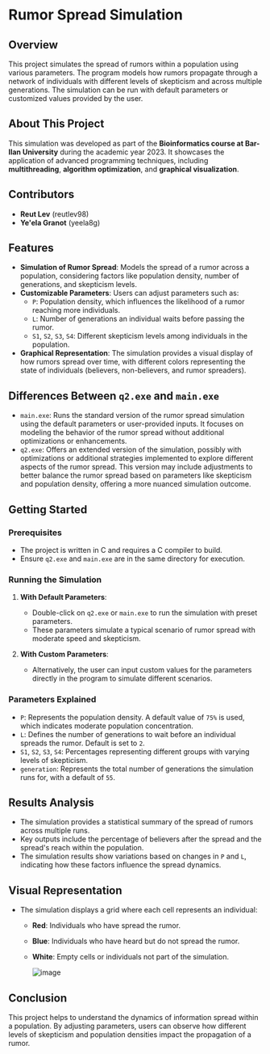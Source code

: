# Rumor Spread Simulation

## Overview

This project simulates the spread of rumors within a population using various parameters. The program models how rumors propagate through a network of individuals with different levels of skepticism and across multiple generations. The simulation can be run with default parameters or customized values provided by the user.

## About This Project

This simulation was developed as part of the **Bioinformatics course at Bar-Ilan University** during the academic year 2023. It showcases the application of advanced programming techniques, including **multithreading**, **algorithm optimization**, and **graphical visualization**.

## Contributors

- **Reut Lev** (reutlev98)
- **Ye'ela Granot** (yeela8g)

## Features

- **Simulation of Rumor Spread**: Models the spread of a rumor across a population, considering factors like population density, number of generations, and skepticism levels.
- **Customizable Parameters**: Users can adjust parameters such as:
  - `P`: Population density, which influences the likelihood of a rumor reaching more individuals.
  - `L`: Number of generations an individual waits before passing the rumor.
  - `S1`, `S2`, `S3`, `S4`: Different skepticism levels among individuals in the population.
- **Graphical Representation**: The simulation provides a visual display of how rumors spread over time, with different colors representing the state of individuals (believers, non-believers, and rumor spreaders).

## Differences Between `q2.exe` and `main.exe`
- `main.exe`: Runs the standard version of the rumor spread simulation using the default parameters or user-provided inputs. It focuses on modeling the behavior of the rumor spread without additional optimizations or enhancements.
- `q2.exe`: Offers an extended version of the simulation, possibly with optimizations or additional strategies implemented to explore different aspects of the rumor spread. This version may include adjustments to better balance the rumor spread based on parameters like skepticism and population density, offering a more nuanced simulation outcome.

## Getting Started

### Prerequisites

- The project is written in C and requires a C compiler to build.
- Ensure `q2.exe` and `main.exe` are in the same directory for execution.

### Running the Simulation

1. **With Default Parameters**:
   - Double-click on `q2.exe` or `main.exe` to run the simulation with preset parameters.
   - These parameters simulate a typical scenario of rumor spread with moderate speed and skepticism.

2. **With Custom Parameters**:
   - Alternatively, the user can input custom values for the parameters directly in the program to simulate different scenarios.

### Parameters Explained

- `P`: Represents the population density. A default value of `75%` is used, which indicates moderate population concentration.
- `L`: Defines the number of generations to wait before an individual spreads the rumor. Default is set to `2`.
- `S1`, `S2`, `S3`, `S4`: Percentages representing different groups with varying levels of skepticism.
- `generation`: Represents the total number of generations the simulation runs for, with a default of `55`.

## Results Analysis

- The simulation provides a statistical summary of the spread of rumors across multiple runs.
- Key outputs include the percentage of believers after the spread and the spread's reach within the population.
- The simulation results show variations based on changes in `P` and `L`, indicating how these factors influence the spread dynamics.

## Visual Representation

- The simulation displays a grid where each cell represents an individual:
  - **Red**: Individuals who have spread the rumor.
  - **Blue**: Individuals who have heard but do not spread the rumor.
  - **White**: Empty cells or individuals not part of the simulation.
    
    ![image](https://github.com/user-attachments/assets/ec808ea0-d781-4e77-9d75-cc785d395a9b)



## Conclusion
This project helps to understand the dynamics of information spread within a population. By adjusting parameters, users can observe how different levels of skepticism and population densities impact the propagation of a rumor.
